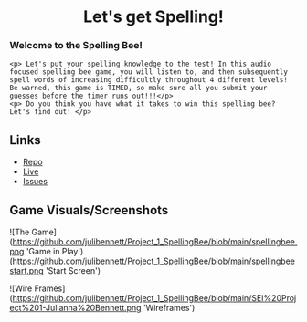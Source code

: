 <h1 align='center'>Let's get Spelling!</h1>

<p align='center'>
    <h3>Welcome to the Spelling Bee!</h3> 
    
    <p> Let's put your spelling knowledge to the test! In this audio focused spelling bee game, you will listen to, and then subsequently spell words of increasing difficultly throughout 4 different levels! Be warned, this game is TIMED, so make sure all you submit your guesses before the timer runs out!!!</p>
    <p> Do you think you have what it takes to win this spelling bee? Let's find out! </p>
    

</p>

## Links

- [Repo](https://github.com/julibennett/Project_1_SpellingBee 'Project_1_SpellingBee')
- [Live](https://julibennett.github.io/Project_1_SpellingBee/ 'Live View')
- [Issues](https://github.com/julibennett/Project_1_SpellingBee/issues 'Issues Page')

## Game Visuals/Screenshots

![The Game] (https://github.com/julibennett/Project_1_SpellingBee/blob/main/spellingbee.png 'Game in Play')
            (https://github.com/julibennett/Project_1_SpellingBee/blob/main/spellingbeestart.png 'Start Screen')

![Wire Frames] (https://github.com/julibennett/Project_1_SpellingBee/blob/main/SEI%20Project%201-Julianna%20Bennett.png 'Wireframes')


